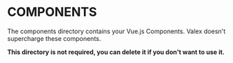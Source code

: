 # COMPONENTS

The components directory contains your Vue.js Components.
Valex doesn't supercharge these components.

**This directory is not required, you can delete it if you don't want to use it.**
